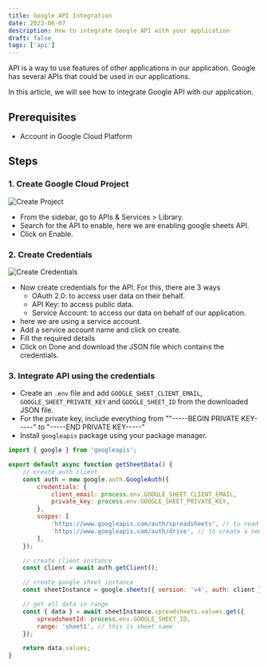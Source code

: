 ```yaml
---
title: Google API Integration
date: 2023-06-07
description: How to integrate Google API with your application
draft: false
tags: ['api']
---
```


API is a way to use features of other applications in our application. Google has several APIs that could be used in our applications.

In this article, we will see how to integrate Google API with our application.

## Prerequisites

-   Account in Google Cloud Platform

## Steps

### 1. Create Google Cloud Project

![Create Project][img-create-project]

-   From the sidebar, go to APIs & Services > Library.
-   Search for the API to enable, here we are enabling google sheets API.
-   Click on Enable.

### 2. Create Credentials

![Create Credentials][img-create-credentials]

-   Now create credentials for the API. For this, there are 3 ways
    -   OAuth 2.0: to access user data on their behalf.
    -   API Key: to access public data.
    -   Service Account: to access our data on behalf of our application.
-   here we are using a service account.
-   Add a service account name and click on create.
-   Fill the required details
-   Click on Done and download the JSON file which contains the credentials.

### 3. Integrate API using the credentials

-   Create an `.env` file and add `GOOGLE_SHEET_CLIENT_EMAIL`, `GOOGLE_SHEET_PRIVATE_KEY` and `GOOGLE_SHEET_ID` from the downloaded JSON file.
-   For the private key, include everything from ""-----BEGIN PRIVATE KEY-----" to "-----END PRIVATE KEY-----"
-   Install `googleapis` package using your package manager.

```js
import { google } from 'googleapis';

export default async function getSheetData() {
    // create auth client
    const auth = new google.auth.GoogleAuth({
        credentials: {
            client_email: process.env.GOOGLE_SHEET_CLIENT_EMAIL,
            private_key: process.env.GOOGLE_SHEET_PRIVATE_KEY,
        },
        scopes: [
            'https://www.googleapis.com/auth/spreadsheets', // to read and write spreadsheets
            'https://www.googleapis.com/auth/drive', // to create a new spreadsheet
        ],
    });

    // create client instance
    const client = await auth.getClient();

    // create google sheet instance
    const sheetInstance = google.sheets({ version: 'v4', auth: client });

    // get all data in range
    const { data } = await sheetInstance.spreadsheets.values.get({
        spreadsheetId: process.env.GOOGLE_SHEET_ID,
        range: 'sheet1', // this is sheet name
    });

    return data.values;
}
```


[img-create-project]: https://res.cloudinary.com/dmtacem5p/image/upload/v1691494960/blog/gcp_create_project.png
[img-create-credentials]: https://res.cloudinary.com/dmtacem5p/image/upload/v1691494960/blog/gcp_create_credentials.png

